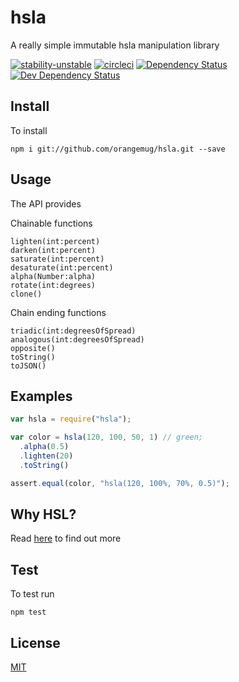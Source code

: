 # hsla
A really simple immutable hsla manipulation library

[![stability-unstable](https://img.shields.io/badge/stability-unstable-yellow.svg)][stability]
[![circleci](https://circleci.com/gh/orangemug/hsla.png?style=shield)][circleci]
[![Dependency Status](https://david-dm.org/orangemug/hsla.svg)][dm-prod]
[![Dev Dependency Status](https://david-dm.org/orangemug/hsla/dev-status.svg)][dm-dev]

[stability]: https://github.com/orangemug/stability-badges#unstable
[circleci]:  https://circleci.com/gh/orangemug/hsla
[dm-prod]:   https://david-dm.org/orangemug/hsla
[dm-dev]:    https://david-dm.org/orangemug/hsla#info=devDependencies


## Install
To install

    npm i git://github.com/orangemug/hsla.git --save


## Usage
The API provides

Chainable functions

    lighten(int:percent)
    darken(int:percent)
    saturate(int:percent)
    desaturate(int:percent)
    alpha(Number:alpha)
    rotate(int:degrees)
    clone()

Chain ending functions

    triadic(int:degreesOfSpread)
    analogous(int:degreesOfSpread)
    opposite()
    toString()
    toJSON()


## Examples

```js
var hsla = require("hsla");

var color = hsla(120, 100, 50, 1) // green;
  .alpha(0.5)
  .lighten(20)
  .toString()

assert.equal(color, "hsla(120, 100%, 70%, 0.5)");
```


## Why HSL?
Read [here](http://www.useragentman.com/blog/2010/08/28/coding-colors-easily-using-css3-hsl-notation) to find out more


## Test
To test run

    npm test


## License
[MIT](LICENSE)
